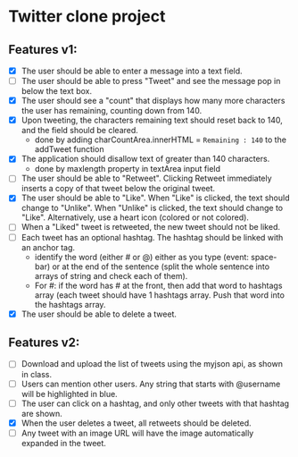 # Twitter clone project

## Features v1:

* [X] The user should be able to enter a message into a text field.
* [ ] The user should be able to press "Tweet" and see the message pop in below the text box.
* [X] The user should see a "count" that displays how many more characters the user has remaining, counting down from 140.
* [X] Upon tweeting, the characters remaining text should reset back to 140, and the field should be cleared.
    - done by adding charCountArea.innerHTML = `Remaining : 140` to the addTweet function
* [X] The application should disallow text of greater than 140 characters.
    - done by maxlength property in textArea input field
* [ ] The user should be able to "Retweet". Clicking Retweet immediately inserts a copy of that tweet below the original tweet.
* [X] The user should be able to "Like". When "Like" is clicked, the text should change to "Unlike". When "Unlike" is clicked, the text should change to "Like". Alternatively, use a heart icon (colored or not colored).
* [ ] When a "Liked" tweet is retweeted, the new tweet should not be liked.
* [ ] Each tweet has an optional hashtag. The hashtag should be linked with an anchor tag.
    * identify the word (either # or @) either as you type (event: space-bar) or at the end of the sentence (split the whole sentence into arrays of string and check each of them).
    * For #: if the word has # at the front, then add that word to hashtags array (each tweet should have 1 hashtags array. Push that word into the hashtags array.
* [X] The user should be able to delete a tweet.

## Features v2:
* [ ] Download and upload the list of tweets using the myjson api, as shown in class.
* [ ] Users can mention other users. Any string that starts with @username will be highlighted in blue.
* [ ] The user can click on a hashtag, and only other tweets with that hashtag are shown.
* [X] When the user deletes a tweet, all retweets should be deleted.
* [ ] Any tweet with an image URL will have the image automatically expanded in the tweet.
